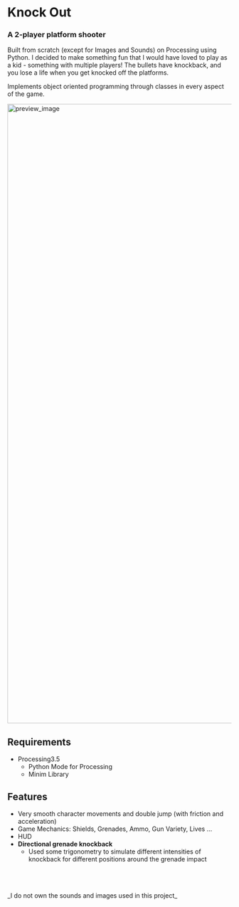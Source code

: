 # Knock Out
### A 2-player platform shooter

Built from scratch (except for Images and Sounds) on Processing using Python. I decided to make something fun that I would have loved to play as a kid - something with multiple players! The bullets have knockback, and you lose a life when you get knocked off the platforms. 

Implements object oriented programming through classes in every aspect of the game. 

<img width="1393" alt="preview_image" src="https://user-images.githubusercontent.com/38569809/180148443-79207bf7-7340-4596-a2f9-9986498b989b.png">

## Requirements 
- Processing3.5
  - Python Mode for Processing
  - Minim Library

## Features
- Very smooth character movements and double jump (with friction and acceleration)
- Game Mechanics: Shields, Grenades, Ammo, Gun Variety, Lives ...
- HUD
-  **Directional grenade knockback**
    - Used some trigonometry to simulate different intensities of knockback for different positions around the grenade impact 

<br />
<br />
<br />
_I do not own the sounds and images used in this project_
</pre>
